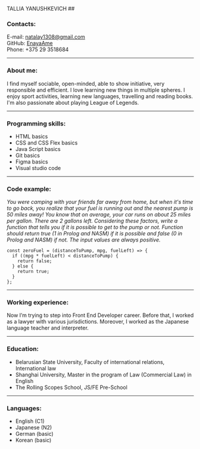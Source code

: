 TALLIA YANUSHKEVICH ##

### Contacts: ###
E-mail: <natalay1308@gmail.com>       
GitHub: [EnayaAme]( https://gist.github.com/EnayaAme)         
Phone: +375 29 3518684
___
### About me: ###
I find myself sociable, open-minded, able to show initiative, very responsible and efficient. I love learning new things in multiple spheres. I enjoy sport activities, learning new languages, travelling and reading books.
I'm also passionate about playing League of Legends.
___
### Programming skills: ###
+ HTML basics
+ CSS and CSS Flex basics
+ Java Script basics
+ Git basics
+ Figma basics
+ Visual studio code
___
### Code example: ###
*You were camping with your friends far away from home, but when it's time to go back, you realize that your fuel is running out and the nearest pump is 50 miles away! You know that on average, your car runs 
on about 25 miles per gallon. There are 2 gallons left. Considering these factors, write a function that tells you if it is possible to get to the pump or not. Function should return true (1 in Prolog and NASM) if it is possible and false (0 in Prolog and NASM) if not. The input values are always positive.*
```
const zeroFuel = (distanceToPump, mpg, fuelLeft) => {
  if ((mpg * fuelLeft) < distanceToPump) {
    return false;
  } else {
    return true;
  }
};
```
___
### Working experience: ###
Now I’m trying to step into Front End Developer career. Before that, I worked as a lawyer with various jurisdictions. Moreover, I worked as the Japanese language teacher and interpreter.
___
### Education: ###
+ Belarusian State University, Faculty of international relations, International law
+ Shanghai University, Master in the program of Law (Commercial Law) in English
+ The Rolling Scopes School, JS/FE Pre-School
---
### Languages: ###
+ English (C1)
+ Japanese (N2)
+ German (basic)
+ Korean (basic)
	      
